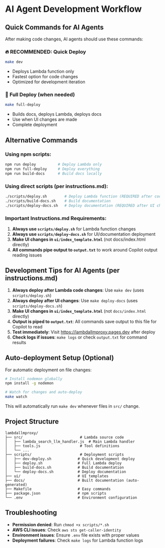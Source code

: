 # AI Agent Development Workflow

## Quick Commands for AI Agents

After making code changes, AI agents should use these commands:

### 🔥 RECOMMENDED: Quick Deploy
```bash
make dev
```
- Deploys Lambda function only
- Fastest option for code changes
- Optimized for development iteration

### 🚀 Full Deploy (when needed)
```bash
make full-deploy
```
- Builds docs, deploys Lambda, deploys docs
- Use when UI changes are made
- Complete deployment

## Alternative Commands

### Using npm scripts:
```bash
npm run deploy          # Deploy Lambda only
npm run full-deploy     # Deploy everything
npm run build-docs      # Build docs locally
```

### Using direct scripts (per instructions.md):
```bash
./scripts/deploy.sh        # Deploy Lambda function (REQUIRED after code changes)
./scripts/build-docs.sh    # Build documentation
./scripts/deploy-docs.sh   # Deploy documentation (REQUIRED after UI changes)
```

### Important Instructions.md Requirements:
1. **Always use `scripts/deploy.sh`** for Lambda function changes
2. **Always use `scripts/deploy-docs.sh`** for UI/documentation deployment  
3. **Make UI changes in `ui/index_template.html`** (not docs/index.html directly)
4. **All commands pipe output to `output.txt`** to work around Copilot output reading issues

## Development Tips for AI Agents (per instructions.md)

1. **Always deploy after Lambda code changes**: Use `make dev` (uses `scripts/deploy.sh`)
2. **Always deploy after UI changes**: Use `make deploy-docs` (uses `scripts/deploy-docs.sh`)
3. **Make UI changes in `ui/index_template.html`** (not `docs/index.html` directly)
4. **Output is piped to `output.txt`**: All commands save output to this file for Copilot to read
5. **Test immediately**: Visit https://lambdallmproxy.pages.dev after deploy
6. **Check logs if issues**: `make logs` or check `output.txt` for command results

## Auto-deployment Setup (Optional)

For automatic deployment on file changes:

```bash
# Install nodemon globally
npm install -g nodemon

# Watch for changes and auto-deploy
make watch
```

This will automatically run `make dev` whenever files in `src/` change.

## Project Structure

```
lambdallmproxy/
├── src/                          # Lambda source code
│   ├── lambda_search_llm_handler.js  # Main Lambda handler
│   ├── tools.js                  # Tool definitions
│   └── ...
├── scripts/                      # Deployment scripts
│   ├── dev-deploy.sh            # Quick development deploy
│   ├── deploy.sh                # Full Lambda deploy
│   ├── build-docs.sh            # Build documentation
│   └── deploy-docs.sh           # Deploy documentation
├── ui/                          # UI templates
├── docs/                        # Built documentation (auto-generated)
├── Makefile                     # Easy commands
├── package.json                 # npm scripts
└── .env                         # Environment configuration
```

## Troubleshooting

- **Permission denied**: Run `chmod +x scripts/*.sh`
- **AWS CLI issues**: Check `aws sts get-caller-identity`
- **Environment issues**: Ensure `.env` file exists with proper values
- **Deployment failures**: Check `make logs` for Lambda function logs